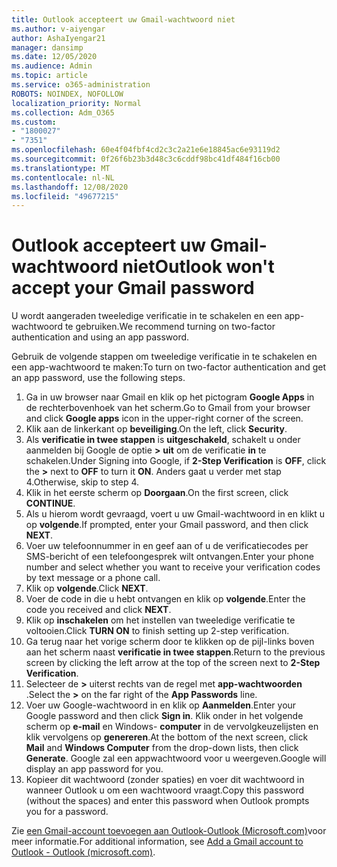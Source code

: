 ```yaml
---
title: Outlook accepteert uw Gmail-wachtwoord niet
ms.author: v-aiyengar
author: AshaIyengar21
manager: dansimp
ms.date: 12/05/2020
ms.audience: Admin
ms.topic: article
ms.service: o365-administration
ROBOTS: NOINDEX, NOFOLLOW
localization_priority: Normal
ms.collection: Adm_O365
ms.custom:
- "1800027"
- "7351"
ms.openlocfilehash: 60e4f04fbf4cd2c3c2a21e6e18845ac6e93119d2
ms.sourcegitcommit: 0f26f6b23b3d48c3c6cddf98bc41df484f16cb00
ms.translationtype: MT
ms.contentlocale: nl-NL
ms.lasthandoff: 12/08/2020
ms.locfileid: "49677215"
---
```

# <a name="outlook-wont-accept-your-gmail-password"></a><span data-ttu-id="2b0f5-102">Outlook accepteert uw Gmail-wachtwoord niet</span><span class="sxs-lookup"><span data-stu-id="2b0f5-102">Outlook won't accept your Gmail password</span></span>

<span data-ttu-id="2b0f5-103">U wordt aangeraden tweeledige verificatie in te schakelen en een app-wachtwoord te gebruiken.</span><span class="sxs-lookup"><span data-stu-id="2b0f5-103">We recommend turning on two-factor authentication and using an app password.</span></span>

<span data-ttu-id="2b0f5-104">Gebruik de volgende stappen om tweeledige verificatie in te schakelen en een app-wachtwoord te maken:</span><span class="sxs-lookup"><span data-stu-id="2b0f5-104">To turn on two-factor authentication and get an app password, use the following steps.</span></span>

1. <span data-ttu-id="2b0f5-105">Ga in uw browser naar Gmail en klik op het pictogram **Google Apps** in de rechterbovenhoek van het scherm.</span><span class="sxs-lookup"><span data-stu-id="2b0f5-105">Go to Gmail from your browser and click **Google apps** icon in the upper-right corner of the screen.</span></span>
1. <span data-ttu-id="2b0f5-106">Klik aan de linkerkant op **beveiliging**.</span><span class="sxs-lookup"><span data-stu-id="2b0f5-106">On the left, click **Security**.</span></span>
1. <span data-ttu-id="2b0f5-107">Als **verificatie in twee stappen** is **uitgeschakeld**, schakelt u onder aanmelden bij Google de optie **>** **uit** om de verificatie **in** te schakelen.</span><span class="sxs-lookup"><span data-stu-id="2b0f5-107">Under Signing into Google, if **2-Step Verification** is **OFF**, click the **>** next to **OFF** to turn it **ON**.</span></span> <span data-ttu-id="2b0f5-108">Anders gaat u verder met stap 4.</span><span class="sxs-lookup"><span data-stu-id="2b0f5-108">Otherwise, skip to step 4.</span></span>
1. <span data-ttu-id="2b0f5-109">Klik in het eerste scherm op **Doorgaan**.</span><span class="sxs-lookup"><span data-stu-id="2b0f5-109">On the first screen, click **CONTINUE**.</span></span>
1. <span data-ttu-id="2b0f5-110">Als u hierom wordt gevraagd, voert u uw Gmail-wachtwoord in en klikt u op **volgende**.</span><span class="sxs-lookup"><span data-stu-id="2b0f5-110">If prompted, enter your Gmail password, and then click **NEXT**.</span></span>
1. <span data-ttu-id="2b0f5-111">Voer uw telefoonnummer in en geef aan of u de verificatiecodes per SMS-bericht of een telefoongesprek wilt ontvangen.</span><span class="sxs-lookup"><span data-stu-id="2b0f5-111">Enter your phone number and select whether you want to receive your verification codes by text message or a phone call.</span></span>
1. <span data-ttu-id="2b0f5-112">Klik op **volgende**.</span><span class="sxs-lookup"><span data-stu-id="2b0f5-112">Click **NEXT**.</span></span>
1. <span data-ttu-id="2b0f5-113">Voer de code in die u hebt ontvangen en klik op **volgende**.</span><span class="sxs-lookup"><span data-stu-id="2b0f5-113">Enter the code you received and click **NEXT**.</span></span>
1. <span data-ttu-id="2b0f5-114">Klik op **inschakelen** om het instellen van tweeledige verificatie te voltooien.</span><span class="sxs-lookup"><span data-stu-id="2b0f5-114">Click **TURN ON** to finish setting up 2-step verification.</span></span>
1. <span data-ttu-id="2b0f5-115">Ga terug naar het vorige scherm door te klikken op de pijl-links boven aan het scherm naast **verificatie in twee stappen**.</span><span class="sxs-lookup"><span data-stu-id="2b0f5-115">Return to the previous screen by clicking the left arrow at the top of the screen next to **2-Step Verification**.</span></span>
1. <span data-ttu-id="2b0f5-116">Selecteer de **>** uiterst rechts van de regel met **app-wachtwoorden** .</span><span class="sxs-lookup"><span data-stu-id="2b0f5-116">Select the **>** on the far right of the **App Passwords** line.</span></span>
1. <span data-ttu-id="2b0f5-117">Voer uw Google-wachtwoord in en klik op **Aanmelden**.</span><span class="sxs-lookup"><span data-stu-id="2b0f5-117">Enter your Google password and then click **Sign in**.</span></span> <span data-ttu-id="2b0f5-118">Klik onder in het volgende scherm op **e-mail** en Windows- **computer** in de vervolgkeuzelijsten en klik vervolgens op **genereren**.</span><span class="sxs-lookup"><span data-stu-id="2b0f5-118">At the bottom of the next screen, click **Mail** and **Windows Computer** from the drop-down lists, then click **Generate**.</span></span>
<span data-ttu-id="2b0f5-119">Google zal een appwachtwoord voor u weergeven.</span><span class="sxs-lookup"><span data-stu-id="2b0f5-119">Google will display an app password for you.</span></span> 
13. <span data-ttu-id="2b0f5-120">Kopieer dit wachtwoord (zonder spaties) en voer dit wachtwoord in wanneer Outlook u om een wachtwoord vraagt.</span><span class="sxs-lookup"><span data-stu-id="2b0f5-120">Copy this password (without the spaces) and enter this password when Outlook prompts you for a password.</span></span>

<span data-ttu-id="2b0f5-121">Zie [een Gmail-account toevoegen aan Outlook-Outlook (Microsoft.com)](https://support.microsoft.com/office/add-a-gmail-account-to-outlook-70191667-9c52-4581-990e-e30318c2c081)voor meer informatie.</span><span class="sxs-lookup"><span data-stu-id="2b0f5-121">For additional information, see [Add a Gmail account to Outlook - Outlook (microsoft.com)](https://support.microsoft.com/office/add-a-gmail-account-to-outlook-70191667-9c52-4581-990e-e30318c2c081).</span></span>
